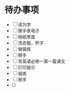 # 待办事项
- [ ] 读为学
- [ ] 换手表电子
- [ ] 相纸厚度
- [ ] 洗衣服，杯子
- [ ] 做锻炼
- [ ] 掰手
- [ ] 背英语必修一第一篇课文
- [ ] 打印提示
- [ ] 锻炼
- [ ] 掰手
- [ ] 
